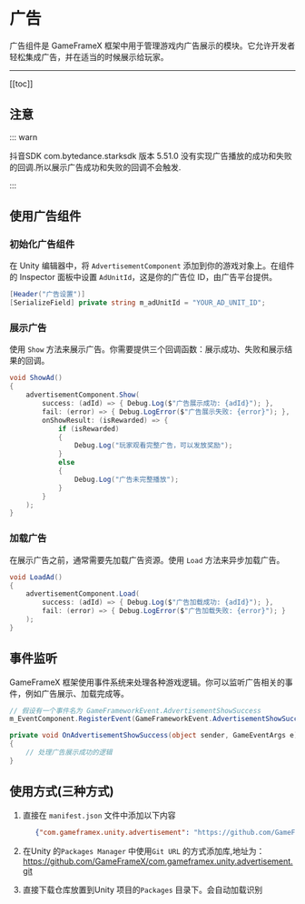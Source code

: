 # 广告

广告组件是 GameFrameX 框架中用于管理游戏内广告展示的模块。它允许开发者轻松集成广告，并在适当的时候展示给玩家。

---

[[toc]]

## 注意

::: warn

抖音SDK com.bytedance.starksdk 版本 5.51.0 没有实现广告播放的成功和失败的回调.所以展示广告成功和失败的回调不会触发.

:::

## 使用广告组件

### 初始化广告组件

在 Unity 编辑器中，将 `AdvertisementComponent` 添加到你的游戏对象上。在组件的 Inspector 面板中设置 `AdUnitId`，这是你的广告位
ID，由广告平台提供。

```csharp
[Header("广告设置")]
[SerializeField] private string m_adUnitId = "YOUR_AD_UNIT_ID";
```

### 展示广告

使用 `Show` 方法来展示广告。你需要提供三个回调函数：展示成功、失败和展示结果的回调。

```csharp
void ShowAd()
{
    advertisementComponent.Show(
        success: (adId) => { Debug.Log($"广告展示成功: {adId}"); },
        fail: (error) => { Debug.LogError($"广告展示失败: {error}"); },
        onShowResult: (isRewarded) => {
            if (isRewarded)
            {
                Debug.Log("玩家观看完整广告，可以发放奖励");
            }
            else
            {
                Debug.Log("广告未完整播放");
            }
        }
    );
}
```

### 加载广告

在展示广告之前，通常需要先加载广告资源。使用 `Load` 方法来异步加载广告。

```csharp
void LoadAd()
{
    advertisementComponent.Load(
        success: (adId) => { Debug.Log($"广告加载成功: {adId}"); },
        fail: (error) => { Debug.LogError($"广告加载失败: {error}"); }
    );
}
```

## 事件监听

GameFrameX 框架使用事件系统来处理各种游戏逻辑。你可以监听广告相关的事件，例如广告展示、加载完成等。

```csharp
// 假设有一个事件名为 GameFrameworkEvent.AdvertisementShowSuccess
m_EventComponent.RegisterEvent(GameFrameworkEvent.AdvertisementShowSuccess, OnAdvertisementShowSuccess);

private void OnAdvertisementShowSuccess(object sender, GameEventArgs e)
{
    // 处理广告展示成功的逻辑
}
```

## 使用方式(三种方式)

1. 直接在 `manifest.json` 文件中添加以下内容
   ```json
      {"com.gameframex.unity.advertisement": "https://github.com/GameFrameX/com.gameframex.unity.advertisement.git"}
    ```
2. 在Unity 的`Packages Manager` 中使用`Git URL`
   的方式添加库,地址为：https://github.com/GameFrameX/com.gameframex.unity.advertisement.git

3. 直接下载仓库放置到Unity 项目的`Packages` 目录下。会自动加载识别
